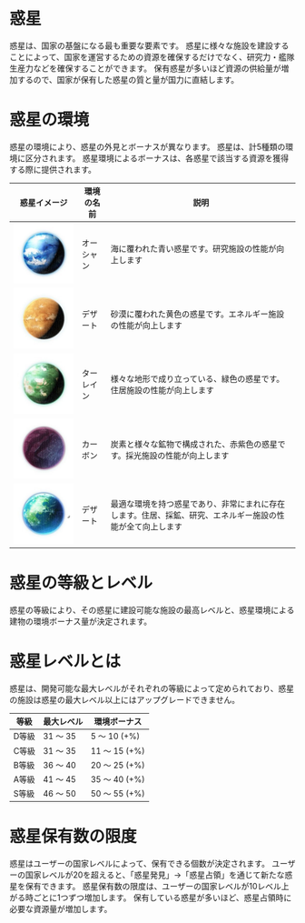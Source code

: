 # 惑星
惑星は、国家の基盤になる最も重要な要素です。
惑星に様々な施設を建設することによって、国家を運営するための資源を確保するだけでなく、研究力・艦隊生産力などを確保することができます。
保有惑星が多いほど資源の供給量が増加するので、国家が保有した惑星の質と量が国力に直結します。


# 惑星の環境
惑星の環境により、惑星の外見とボーナスが異なります。
惑星は、計5種類の環境に区分されます。
惑星環境によるボーナスは、各惑星で該当する資源を獲得する際に提供されます。

| 惑星イメージ | 環境の名前 | 説明 |
| --- | --- | --- |
|![](_images/1431592465.jpg) | オーシャン | 海に覆われた青い惑星です。研究施設の性能が向上します |
|![](_images/1431592486.jpg) | デザート | 砂漠に覆われた黄色の惑星です。エネルギー施設の性能が向上します |
|![](_images/1431592509.jpg) | ターレイン | 様々な地形で成り立っている、緑色の惑星です。住居施設の性能が向上します |
|![](_images/1431592529.jpg) | カーボン| 炭素と様々な鉱物で構成された、赤紫色の惑星です。採光施設の性能が向上します
|![](_images/1431592550.jpg) | デザート | 最適な環境を持つ惑星であり、非常にまれに存在します。住居、採鉱、研究、エネルギー施設の性能が全て向上します|


# 惑星の等級とレベル
惑星の等級により、その惑星に建設可能な施設の最高レベルと、惑星環境による建物の環境ボーナス量が決定されます。

# 惑星レベルとは
惑星は、開発可能な最大レベルがそれぞれの等級によって定められており、惑星の施設は惑星の最大レベル以上にはアップグレードできません。

| 等級 | 最大レベル | 環境ボーナス | 
|---|---|---|
|D等級|	31 ～ 35	|5 ～ 10 (+%)|
|C等級|	31 ～ 35	|11 ～ 15 (+%)|
|B等級|	36 ～ 40	|20 ～ 25 (+%)|
|A等級|	41 ～ 45	|35 ～ 40 (+%)|
|S等級|	46 ～ 50	|50 ～ 55 (+%)|

# 惑星保有数の限度
惑星はユーザーの国家レベルによって、保有できる個数が決定されます。
ユーザーの国家レベルが20を超えると、「惑星発見」→「惑星占領」を通じて新たな惑星を保有できます。
惑星保有数の限度は、ユーザーの国家レベルが10レベル上がる時ごとに1つずつ増加します。
保有している惑星が多いほど、惑星占領時に必要な資源量が増加します。